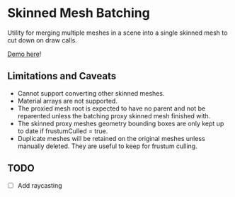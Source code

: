 # Skinned Mesh Batching

Utility for merging multiple meshes in a scene into a single skinned mesh to cut down on draw calls.

[Demo here](https://gkjohnson.github.io/webxr-sandbox/skinned-mesh-batching/)!

## Limitations and Caveats

- Cannot support converting other skinned meshes.
- Material arrays are not supported.
- The proxied mesh root is expected to have no parent and not be reparented unless the batching proxy skinned mesh finished with.
- The skinned proxy meshes geometry bounding boxes are only kept up to date if frustumCulled = true.
- Duplicate meshes will be retained on the original meshes unless manually deleted. They are useful to keep for frustum culling.

## TODO

- [ ] Add raycasting
